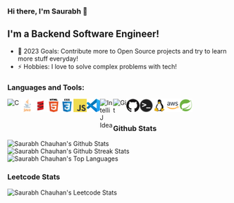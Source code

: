 

### Hi there, I'm Saurabh 👋

## I'm a Backend Software Engineer!
- 🥅 2023 Goals: Contribute more to Open Source projects and try to learn more stuff everyday!
- ⚡ Hobbies: I love to solve complex problems with tech!

### Languages and Tools:

<img align="left" alt="C" width="30px" src="https://img.icons8.com/color/48/000000/c-programming.png" />

<img align="left" alt="Java" width="30px" src="https://raw.githubusercontent.com/github/explore/5b3600551e122a3277c2c5368af2ad5725ffa9a1/topics/java/java.png" />

<img align="left" alt="Scala" width="30px" src="https://raw.githubusercontent.com/github/explore/80688e429a7d4ef2fca1e82350fe8e3517d3494d/topics/scala/scala.png?size=48" />

<img align="left" alt="HTML5" width="30px" src="https://raw.githubusercontent.com/github/explore/80688e429a7d4ef2fca1e82350fe8e3517d3494d/topics/html/html.png" />

<img align="left" alt="CSS3" width="30px" src="https://raw.githubusercontent.com/github/explore/80688e429a7d4ef2fca1e82350fe8e3517d3494d/topics/css/css.png" />

<img align="left" alt="Javascript" width="30px" src="https://raw.githubusercontent.com/github/explore/80688e429a7d4ef2fca1e82350fe8e3517d3494d/topics/javascript/javascript.png">

<img align="left" alt="Visual Studio Code" width="30px" src="https://raw.githubusercontent.com/github/explore/80688e429a7d4ef2fca1e82350fe8e3517d3494d/topics/visual-studio-code/visual-studio-code.png" />

<img align="left" alt="IntelliJ Idea" width="30px" src="https://upload.wikimedia.org/wikipedia/commons/thumb/9/9c/IntelliJ_IDEA_Icon.svg/1200px-IntelliJ_IDEA_Icon.svg.png" />

<img align="left" alt="Git" width="30px" src="https://img.icons8.com/color/48/000000/git.png" />

<img align="left" alt="GitHub" width="30px" src="https://raw.githubusercontent.com/github/explore/78df643247d429f6cc873026c0622819ad797942/topics/github/github.png" />

<img align="left" alt="Terminal" width="30px" src="https://raw.githubusercontent.com/github/explore/d92924b1d925bb134e308bd29c9de6c302ed3beb/topics/terminal/terminal.png" />

<img align="left" alt="Linux" width="30px" src="https://raw.githubusercontent.com/github/explore/80688e429a7d4ef2fca1e82350fe8e3517d3494d/topics/linux/linux.png">

<img align="left" alt="AWS" width="30px" src="https://raw.githubusercontent.com/github/explore/fbceb94436312b6dacde68d122a5b9c7d11f9524/topics/aws/aws.png?size=48">

<img align="left" alt="Spring" width="30px" src="https://raw.githubusercontent.com/github/explore/80688e429a7d4ef2fca1e82350fe8e3517d3494d/topics/spring-boot/spring-boot.png?size=48">

<br />
<br />

### Github Stats

<img alt="Saurabh Chauhan's Github Stats" src="https://github-readme-stats.vercel.app/api?username=SaurabhCR7&show_icons=true&include_all_commits=true&count_private=true" />
<br />
<img alt="Saurabh Chauhan's Github Streak Stats" src="http://github-readme-streak-stats.herokuapp.com/?user=SaurabhCR7" />
<br />
<img alt="Saurabh Chauhan's Top Languages" src="https://github-readme-stats.vercel.app/api/top-langs/?username=SaurabhCR7&layout=compact" />

### Leetcode Stats

<img alt="Saurabh Chauhan's Leetcode Stats" src="https://leetcard.jacoblin.cool/saurabhc006?&font=Mallanna&ext=heatmap" />
<br />
